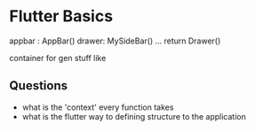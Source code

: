 # Flutter Basics


appbar : AppBar()
drawer: MySideBar()    ... return Drawer()


container for gen stuff like <div>
## Questions

- what is the 'context' every function takes
- what is the flutter way to defining structure to the application